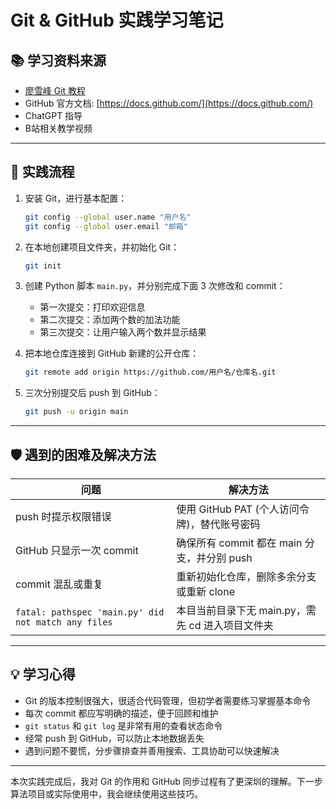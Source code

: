 # Git & GitHub 实践学习笔记

## 📚 学习资料来源

* [廖雪峰 Git 教程](https://www.liaoxuefeng.com/wiki/896043488029600)
* GitHub 官方文档: [https://docs.github.com/](https://docs.github.com/)
* ChatGPT 指导
* B站相关教学视频

---

## 🧪 实践流程

1. 安装 Git，进行基本配置：

   ```bash
   git config --global user.name "用户名"
   git config --global user.email "邮箱"
   ```

2. 在本地创建项目文件夹，并初始化 Git：

   ```bash
   git init
   ```

3. 创建 Python 脚本 `main.py`，并分别完成下面 3 次修改和 commit：

   * 第一次提交：打印欢迎信息
   * 第二次提交：添加两个数的加法功能
   * 第三次提交：让用户输入两个数并显示结果

4. 把本地仓库连接到 GitHub 新建的公开仓库：

   ```bash
   git remote add origin https://github.com/用户名/仓库名.git
   ```

5. 三次分别提交后 push 到 GitHub：

   ```bash
   git push -u origin main
   ```

---

## 🛡️ 遇到的困难及解决方法

| 问题                                                  | 解决方法                            |
| --------------------------------------------------- | ------------------------------- |
| push 时提示权限错误                                        | 使用 GitHub PAT (个人访问令牌)，替代账号密码   |
| GitHub 只显示一次 commit                                 | 确保所有 commit 都在 main 分支，并分别 push |
| commit 混乱或重复                                        | 重新初始化仓库，删除多余分支或重新 clone         |
| `fatal: pathspec 'main.py' did not match any files` | 本目当前目录下无 main.py，需先 cd 进入项目文件夹  |

---

## 💡 学习心得

* Git 的版本控制很强大，很适合代码管理，但初学者需要练习掌握基本命令
* 每次 commit 都应写明确的描述，便于回顾和维护
* `git status` 和 `git log` 是非常有用的查看状态命令
* 经常 push 到 GitHub，可以防止本地数据丢失
* 遇到问题不要慌，分步骤排查并善用搜索、工具协助可以快速解决

---

本次实践完成后，我对 Git 的作用和 GitHub 同步过程有了更深圳的理解。下一步算法项目或实际使用中，我会继续使用这些技巧。
